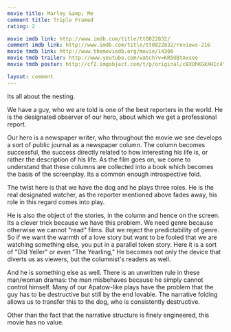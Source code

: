 ```yaml
---
movie title: Marley &amp; Me
comment title: Triple Framed
rating: 2

movie imdb link: http://www.imdb.com/title/tt0822832/
comment imdb link: http://www.imdb.com/title/tt0822832/reviews-216
movie tmdb link: http://www.themoviedb.org/movie/14306
movie tmdb trailer: http://www.youtube.com/watch?v=KR5UBtAxseo
movie tmdb poster: http://cf2.imgobject.com/t/p/original/cBXOhKGkXHIc4YAV0DU10s3kjUu.jpg

layout: comment
---
```


Its all about the nesting.

We have a guy, who we are told is one of the best reporters in the world. He is the designated observer of our hero, about which we get a professional report.

Our hero is a newspaper writer, who throughout the movie we see develops a sort of public journal as a newspaper column. The column becomes successful, the success directly related to how interesting his life is, or rather the description of his life. As the film goes on, we come to understand that these columns are collected into a book which becomes the basis of the screenplay. Its a common enough introspective fold.

The twist here is that we have the dog and he plays three roles. He is the real designated watcher, as the reporter mentioned above fades away, his role in this regard comes into play.

He is also the object of the stories, in the column and hence on the screen. Its a clever trick because we have this problem. We need genre because otherwise we cannot "read" films. But we reject the predictability of genre. So if we want the warmth of a love story but want to be fooled that we are watching something else, you put in a parallel token story. Here it is a sort of "Old Yeller" or even "The Yearling," He becomes not only the device that diverts us as viewers, but the columnist's readers as well.

And he is something else as well. There is an unwritten rule in these man/woman dramas: the man misbehaves because he simply cannot control himself. Many of our Apatow-like plays have the problem that the guy has to be destructive but still by the end lovable. The narrative folding allows us to transfer this to the dog, who is consistently destructive. 

Other than the fact that the narrative structure is finely engineered, this movie has no value.